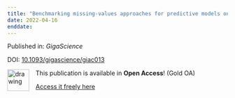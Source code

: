 ```yaml
---
title: "Benchmarking missing-values approaches for predictive models on health databases."
date: 2022-04-16
enddate:
---
```


Published in: *GigaScience*

DOI: [10.1093/gigascience/giac013](https://doi.org/10.1093/gigascience/giac013)

<img src="https://upload.wikimedia.org/wikipedia/commons/thumb/7/77/Open_Access_logo_PLoS_transparent.svg/800px-Open_Access_logo_PLoS_transparent.svg.png" alt="drawing" width="50" align="left"/> &nbsp;&nbsp;&nbsp;This publication is available in **Open Access**! (Gold OA)

&nbsp;&nbsp;&nbsp;<a href="https://academic.oup.com/gigascience/article-pdf/doi/10.1093/gigascience/giac013/43384549/giac013.pdf">Access it freely here</a>

